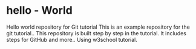 # hello - World
Hello world repository for Git tutorial
This is an example repository for the git tutorial..
This repository is built step by step in the tutorial.
It includes steps for GitHub and more..
Using w3school tutorial.
